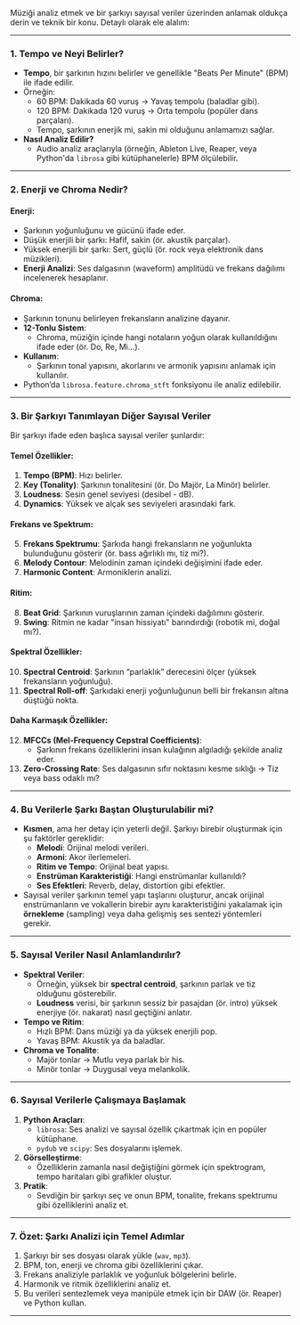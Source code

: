 Müziği analiz etmek ve bir şarkıyı sayısal veriler üzerinden anlamak oldukça derin ve teknik bir konu. Detaylı olarak ele alalım:

---

### 1. **Tempo ve Neyi Belirler?**
- **Tempo**, bir şarkının hızını belirler ve genellikle "Beats Per Minute" (BPM) ile ifade edilir.
- Örneğin:
  - 60 BPM: Dakikada 60 vuruş → Yavaş tempolu (baladlar gibi).
  - 120 BPM: Dakikada 120 vuruş → Orta tempolu (popüler dans parçaları).
  - Tempo, şarkının enerjik mi, sakin mi olduğunu anlamamızı sağlar.
- **Nasıl Analiz Edilir?**
  - Audio analiz araçlarıyla (örneğin, Ableton Live, Reaper, veya Python'da `librosa` gibi kütüphanelerle) BPM ölçülebilir.

---

### 2. **Enerji ve Chroma Nedir?**
#### Enerji:
- Şarkının yoğunluğunu ve gücünü ifade eder.
- Düşük enerjili bir şarkı: Hafif, sakin (ör. akustik parçalar).
- Yüksek enerjili bir şarkı: Sert, güçlü (ör. rock veya elektronik dans müzikleri).
- **Enerji Analizi**: Ses dalgasının (waveform) amplitüdü ve frekans dağılımı incelenerek hesaplanır.

#### Chroma:
- Şarkının tonunu belirleyen frekansların analizine dayanır.
- **12-Tonlu Sistem**:
  - Chroma, müziğin içinde hangi notaların yoğun olarak kullanıldığını ifade eder (ör. Do, Re, Mi...).
- **Kullanım**:
  - Şarkının tonal yapısını, akorlarını ve armonik yapısını anlamak için kullanılır.
- Python’da `librosa.feature.chroma_stft` fonksiyonu ile analiz edilebilir.

---

### 3. **Bir Şarkıyı Tanımlayan Diğer Sayısal Veriler**
Bir şarkıyı ifade eden başlıca sayısal veriler şunlardır:

#### Temel Özellikler:
1. **Tempo (BPM)**: Hızı belirler.
2. **Key (Tonality)**: Şarkının tonalitesini (ör. Do Majör, La Minör) belirler.
3. **Loudness**: Sesin genel seviyesi (desibel - dB).
4. **Dynamics**: Yüksek ve alçak ses seviyeleri arasındaki fark.

#### Frekans ve Spektrum:
5. **Frekans Spektrumu**: Şarkıda hangi frekansların ne yoğunlukta bulunduğunu gösterir (ör. bass ağırlıklı mı, tiz mi?).
6. **Melody Contour**: Melodinin zaman içindeki değişimini ifade eder.
7. **Harmonic Content**: Armoniklerin analizi.

#### Ritim:
8. **Beat Grid**: Şarkının vuruşlarının zaman içindeki dağılımını gösterir.
9. **Swing**: Ritmin ne kadar "insan hissiyatı" barındırdığı (robotik mi, doğal mı?).

#### Spektral Özellikler:
10. **Spectral Centroid**: Şarkının “parlaklık” derecesini ölçer (yüksek frekansların yoğunluğu).
11. **Spectral Roll-off**: Şarkıdaki enerji yoğunluğunun belli bir frekansın altına düştüğü nokta.

#### Daha Karmaşık Özellikler:
12. **MFCCs (Mel-Frequency Cepstral Coefficients)**:
    - Şarkının frekans özelliklerini insan kulağının algıladığı şekilde analiz eder.
13. **Zero-Crossing Rate**: Ses dalgasının sıfır noktasını kesme sıklığı → Tiz veya bass odaklı mı?

---

### 4. **Bu Verilerle Şarkı Baştan Oluşturulabilir mi?**
- **Kısmen**, ama her detay için yeterli değil. Şarkıyı birebir oluşturmak için şu faktörler gereklidir:
  - **Melodi**: Orijinal melodi verileri.
  - **Armoni**: Akor ilerlemeleri.
  - **Ritim ve Tempo**: Orijinal beat yapısı.
  - **Enstrüman Karakteristiği**: Hangi enstrümanlar kullanıldı?
  - **Ses Efektleri**: Reverb, delay, distortion gibi efektler.
- Sayısal veriler şarkının temel yapı taşlarını oluşturur, ancak orijinal enstrümanların ve vokallerin birebir aynı karakteristiğini yakalamak için **örnekleme** (sampling) veya daha gelişmiş ses sentezi yöntemleri gerekir.

---

### 5. **Sayısal Veriler Nasıl Anlamlandırılır?**
- **Spektral Veriler**:
  - Örneğin, yüksek bir **spectral centroid**, şarkının parlak ve tiz olduğunu gösterebilir.
  - **Loudness** verisi, bir şarkının sessiz bir pasajdan (ör. intro) yüksek enerjiye (ör. nakarat) nasıl geçtiğini anlatır.
- **Tempo ve Ritim**:
  - Hızlı BPM: Dans müziği ya da yüksek enerjili pop.
  - Yavaş BPM: Akustik ya da baladlar.
- **Chroma ve Tonalite**:
  - Majör tonlar → Mutlu veya parlak bir his.
  - Minör tonlar → Duygusal veya melankolik.

---

### 6. **Sayısal Verilerle Çalışmaya Başlamak**
1. **Python Araçları**:
   - `librosa`: Ses analizi ve sayısal özellik çıkartmak için en popüler kütüphane.
   - `pydub` ve `scipy`: Ses dosyalarını işlemek.
2. **Görselleştirme**:
   - Özelliklerin zamanla nasıl değiştiğini görmek için spektrogram, tempo haritaları gibi grafikler oluştur.
3. **Pratik**:
   - Sevdiğin bir şarkıyı seç ve onun BPM, tonalite, frekans spektrumu gibi özelliklerini analiz et.

---

### 7. **Özet: Şarkı Analizi için Temel Adımlar**
1. Şarkıyı bir ses dosyası olarak yükle (`wav`, `mp3`).
2. BPM, ton, enerji ve chroma gibi özelliklerini çıkar.
3. Frekans analiziyle parlaklık ve yoğunluk bölgelerini belirle.
4. Harmonik ve ritmik özelliklerini analiz et.
5. Bu verileri sentezlemek veya manipüle etmek için bir DAW (ör. Reaper) ve Python kullan.

---
